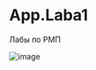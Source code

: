 # App.Laba1
Лабы по РМП

![image](https://github.com/Electr1k/App.Laba1/assets/110545080/56225880-69be-441d-8aaa-5edf6c6cb7b4)
